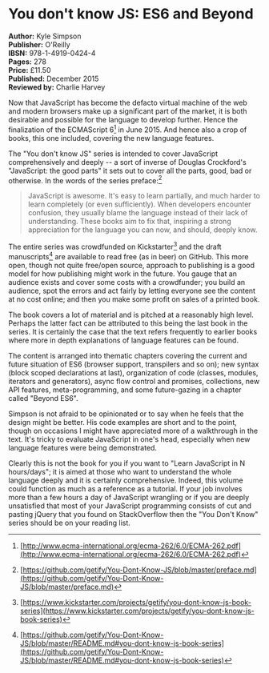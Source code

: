 # You don't know JS: ES6 and Beyond

**Author:** Kyle Simpson  
**Publisher:** O'Reilly  
**IBSN:** 978-1-4919-0424-4  
**Pages:** 278  
**Price:** £11.50  
**Published:** December 2015  
**Reviewed by:** Charlie Harvey

Now that JavaScript has become the defacto virtual machine of the web and modern browsers make up a significant part of the market, it is both desirable and possible for the language to develop further. Hence the finalization of the ECMAScript 6[^ecmascript] in June 2015. And hence also a crop of books, this one included, covering the new language features.

The "You don't know JS" series is intended to cover JavaScript comprehensively and deeply -- a sort of inverse of Douglas Crockford's "JavaScript: the good parts" it sets out to cover all the parts, good, bad or otherwise. In the words of the series preface:[^series-preface]

> JavaScript is awesome. It's easy to learn partially, and much harder to learn completely (or even sufficiently). When developers encounter confusion, they usually blame the language instead of their lack of understanding. These books aim to fix that, inspiring a strong appreciation for the language you can now, and should, deeply know.

The entire series was crowdfunded on Kickstarter[^kickstarter-crowdfund] and the draft manuscripts[^draft-manuscripts] are available to read free (as in beer) on GitHub.  This more open, though not quite free/open source, approach to publishing is a good model for how publishing might work in the future. You gauge that an audience exists and cover some costs with a crowdfunder; you build an audience, spot the errors and act fairly by letting everyone see the content at no cost online; and then you make some profit on sales of a printed book.

The book covers a lot of material and is pitched at a reasonably high level. Perhaps the latter fact can be attributed to this being the last book in the series. It is certainly the case that the text refers frequently to earlier books where more in depth explanations of language features can be found.

The content is arranged into thematic chapters covering the current and future situation of ES6 (browser support, transpilers and so on); new syntax (block scoped declarations at last), organization of code (classes, modules, iterators and generators), async flow control and promises, collections, new API features, meta-programming, and some future-gazing in a chapter called "Beyond ES6".

Simpson is not afraid to be opinionated or to say when he feels that the design might be better. His code examples are short and to the point, though on occasions I might have appreciated more of a walkthrough in the text. It's tricky to evaluate JavaScript in one's head, especially when new language features were being demonstrated.

Clearly this is not the book for you if you want to "Learn JavaScript in N hours/days"; it is aimed at those who want to understand the whole language deeply and it is certainly comprehensive. Indeed, this volume could function as much as a reference as a tutorial. If your job involves more than a few hours a day of JavaScript wrangling or if you are deeply unsatisfied that most of your JavaScript programming consists of cut and pasting jQuery that you found on StackOverflow then the "You Don't Know" series should be on your reading list.

[^ecmascript]: [http://www.ecma-international.org/ecma-262/6.0/ECMA-262.pdf](http://www.ecma-international.org/ecma-262/6.0/ECMA-262.pdf)

[^series-preface]: [https://github.com/getify/You-Dont-Know-JS/blob/master/preface.md](https://github.com/getify/You-Dont-Know-JS/blob/master/preface.md)

[^draft-manuscripts]: [https://github.com/getify/You-Dont-Know-JS/blob/master/README.md#you-dont-know-js-book-series](https://github.com/getify/You-Dont-Know-JS/blob/master/README.md#you-dont-know-js-book-series)

[^kickstarter-crowdfund]: [https://www.kickstarter.com/projects/getify/you-dont-know-js-book-series](https://www.kickstarter.com/projects/getify/you-dont-know-js-book-series)
